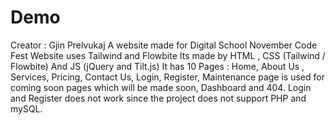 # Demo

Creator : Gjin Prelvukaj
A website made for Digital School November Code Fest
Website uses Tailwind and Flowbite
Its made by HTML , CSS (Tailwind / Flowbite) And JS (jQuery and Tilt.js)
It has 10 Pages : Home, About Us , Services, Pricing, Contact Us, Login, Register, Maintenance page is used for coming soon pages which will be made soon, Dashboard and 404.
Login and Register does not work since the project does not support PHP and mySQL.

